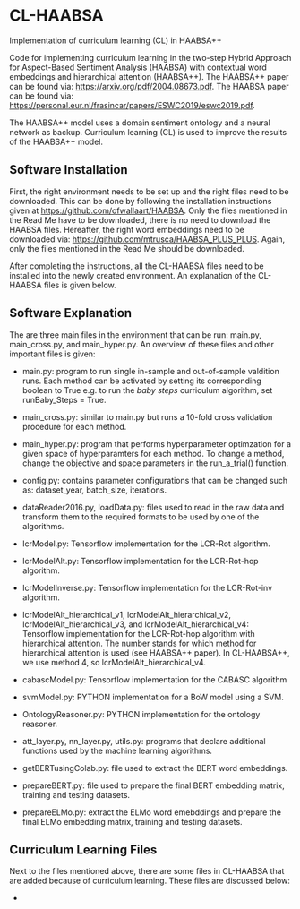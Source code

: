 # CL-HAABSA
Implementation of curriculum learning (CL) in HAABSA++

Code for implementing curriculum learning in the two-step Hybrid Approach for Aspect-Based Sentiment Analysis (HAABSA) with contextual word embeddings and hierarchical attention (HAABSA++).
The HAABSA++ paper can be found via: https://arxiv.org/pdf/2004.08673.pdf.
The HAABSA paper can be found via: https://personal.eur.nl/frasincar/papers/ESWC2019/eswc2019.pdf.

The HAABSA++ model uses a domain sentiment ontology and a neural network as backup. Curriculum learning (CL) is used to improve the results of the HAABSA++ model.


## Software Installation
First, the right environment needs to be set up and the right files need to be downloaded. This can be done by following the installation instructions given at https://github.com/ofwallaart/HAABSA. Only the files mentioned in the Read Me have to be downloaded, there is no need to download the HAABSA files. Hereafter, the right word embeddings need to be downloaded via: https://github.com/mtrusca/HAABSA_PLUS_PLUS. Again, only the files mentioned in the Read Me should be downloaded. 

After completing the instructions, all the CL-HAABSA files need to be installed into the newly created environment. An explanation of the CL-HAABSA files is given below.


## Software Explanation
The are three main files in the environment that can be run: main.py, main_cross.py, and main_hyper.py. An overview of these files and other important files is given:

- main.py: program to run single in-sample and out-of-sample valdition runs. Each method can be activated by setting its corresponding boolean to True e.g. to run the *baby steps* curriculum algorithm, set runBaby_Steps = True.

- main_cross.py: similar to main.py but runs a 10-fold cross validation procedure for each method.

- main_hyper.py: program that performs hyperparameter optimzation for a given space of hyperparamters for each method. To change a method, change the objective and space parameters in the run_a_trial() function.

- config.py: contains parameter configurations that can be changed such as: dataset_year, batch_size, iterations.

- dataReader2016.py, loadData.py: files used to read in the raw data and transform them to the required formats to be used by one of the algorithms.

- lcrModel.py: Tensorflow implementation for the LCR-Rot algorithm.

- lcrModelAlt.py: Tensorflow implementation for the LCR-Rot-hop algorithm.

- lcrModelInverse.py: Tensorflow implementation for the LCR-Rot-inv algorithm.

- lcrModelAlt_hierarchical_v1, lcrModelAlt_hierarchical_v2, lcrModelAlt_hierarchical_v3, and lcrModelAlt_hierarchical_v4: Tensorflow implementation for the LCR-Rot-hop algorithm with hierarchical attention. The number stands for which method for hierarchical attention is used (see HAABSA++ paper). In CL-HAABSA++, we use method 4, so lcrModelAlt_hierarchical_v4.

- cabascModel.py: Tensorflow implementation for the CABASC algorithm

- svmModel.py: PYTHON implementation for a BoW model using a SVM.

- OntologyReasoner.py: PYTHON implementation for the ontology reasoner.

- att_layer.py, nn_layer.py, utils.py: programs that declare additional functions used by the machine learning algorithms.

- getBERTusingColab.py: file used to extract the BERT word embeddings.

- prepareBERT.py: file used to prepare the final BERT embedding matrix, training and testing datasets.

- prepareELMo.py: extract the ELMo word emebddings and prepare the final ELMo embedding matrix, training and testing datasets.

## Curriculum Learning Files
Next to the files mentioned above, there are some files in CL-HAABSA that are added because of curriculum learning. These files are discussed below:

- 
